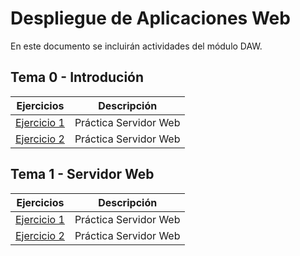 # Despliegue de Aplicaciones Web
En este documento se incluirán actividades del módulo DAW.
## Tema 0 - Introdución
|Ejercicios|Descripción|
|----------|-----------|
|[Ejercicio 1](Tema0/Ejercicio1.md)|Práctica Servidor Web|
|[Ejercicio 2](Tema0/Ejercicio2.md)|Práctica Servidor Web|

## Tema 1 - Servidor Web
|Ejercicios|Descripción|
|----------|-----------|
|[Ejercicio 1](Tema1/Ejercicio1.md)|Práctica Servidor Web|
|[Ejercicio 2](Tema1/Ejercicio2.md)|Práctica Servidor Web|
